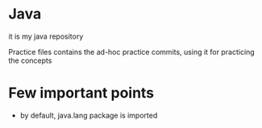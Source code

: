 # Java
it is my java repository


Practice files contains the ad-hoc practice commits, using it for practicing the concepts


# Few important points
- by default, java.lang package is imported
